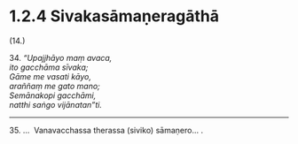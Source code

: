 

# 1.2.4 Sivakasāmaṇeragāthā




(14.)

34\. _“Upajjhāyo maṃ avaca,_  
_ito gacchāma sīvaka;_  
_Gāme me vasati kāyo,_  
_araññaṃ me gato mano;_  
_Semānakopi gacchāmi,_  
_natthi saṅgo vijānatan”ti._  


---

35\. …  Vanavacchassa therassa (siviko) sāmaṇero… .





